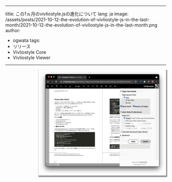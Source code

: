 ---
title: この1ヵ月のvivliostyle.jsの進化について
lang: ja
image: /assets/posts/2021-10-12-the-evolution-of-vivliostyle-js-in-the-last-month/2021-10-12-the-evolution-of-vivliostyle-js-in-the-last-month.png
author:
  - ogwata
tags:
  - リリース
  - Vivliostyle Core
  - Vivliostyle Viewer
 ---
<div style="float: right; margin: 0 0 1em 1em;"><img src="/assets/posts/2021-10-12-the-evolution-of-vivliostyle-js-in-the-last-month/2021-10-12-the-evolution-of-vivliostyle-js-in-the-last-month.png" alt="この1ヵ月のvivliostyle.jsの進化について" style="width: 400px; box-shadow: 1px 2px 2.5px 1.5px grey;" /></div>


